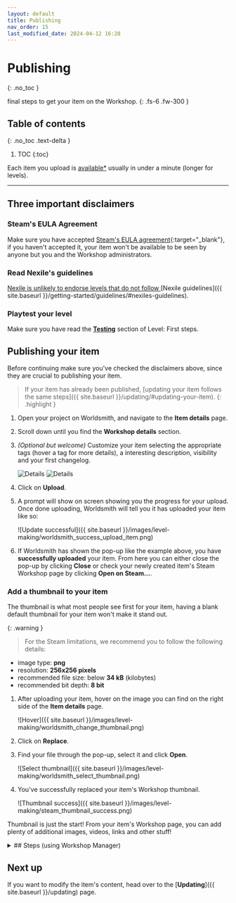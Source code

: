 ```yaml
---
layout: default
title: Publishing
nav_order: 15
last_modified_date: 2024-04-12 16:28
---
```


# Publishing
{: .no_toc }

final steps to get your item on the Workshop.<!-- more -->
{: .fs-6 .fw-300 }

<style>
   .toc-spaced > li {
      margin: 2rem 0;
   }
</style>

## Table of contents
{: .no_toc .text-delta }

1. TOC
{:toc}

Each item you upload is [available*](#steams-eula-agreement) usually in under a minute (longer for levels).

---

## Three important disclaimers

### Steam's EULA Agreement

Make sure you have accepted [Steam's EULA agreement](https://steamcommunity.com/workshop/workshoplegalagreement/){:target="_blank"}, if you haven't accepted it, your item won't be available to be seen by anyone but you and the Workshop administrators.

### Read Nexile's guidelines

<u>Nexile is unlikely to endorse levels that do not follow </u>[Nexile guidelines]({{ site.baseurl }}/getting-started/guidelines/#nexiles-guidelines).

### Playtest your level

Make sure you have read the [**Testing**]({{site.baseurl}}/getting-started/map-first-steps/#testing) section of Level: First steps.

## Publishing your item

Before continuing make sure you've checked the disclaimers above, since they are crucial to publishing your item.

> If your item has already been published, [updating your item follows the same steps]({{ site.baseurl }}/updating/#updating-your-item).
{: .highlight }

1. Open your project on Worldsmith, and navigate to the **Item details** page.

2. Scroll down until you find the **Workshop details** section.

3. *(Optional but welcome)* Customize your item selecting the appropriate tags (hover a tag for more details), a interesting description, visibility and your first changelog.

   ![Details]({{site.baseurl}}/images/level-making/worldsmith_upload_details_1.png)
   ![Details]({{site.baseurl}}/images/level-making/worldsmith_upload_details_2.png)

4. Click on **Upload**.
5. A prompt will show on screen showing you the progress for your upload. Once done uploading, Worldsmith will tell you it has uploaded your item like so:

   ![Update successful]({{ site.baseurl }}/images/level-making/worldsmith_success_upload_item.png)

6. If Worldsmith has shown the pop-up like the example above, you have **successfully uploaded** your item. From here you can either close the pop-up by clicking **Close** or check your newly created item's Steam Workshop page by clicking **Open on Steam...**.

### Add a thumbnail to your item

The thumbnail is what most people see first for your item, having a blank default thumbnail for your item won't make it stand out.

{: .warning }
> For the Steam limitations, we recommend you to follow the following details:
- image type: **png**
- resolution: **256x256 pixels**
- recommended file size: below **34 kB** (kilobytes)
- recommended bit depth: **8 bit**

1. After uploading your item, hover on the image you can find on the right side of the **Item details** page.

   ![Hover]({{ site.baseurl }}/images/level-making/worldsmith_change_thumbnail.png)

2. Click on **Replace**.

3. Find your file through the pop-up, select it and click **Open**.

   ![Select thumbnail]({{ site.baseurl }}/images/level-making/worldsmith_select_thumbnail.png)

4. You've successfully replaced your item's Workshop thumbnail.

   ![Thumbnail success]({{ site.baseurl }}/images/level-making/steam_thumbnail_success.png)

Thumbnail is just the start! From your item's Workshop page, you can add plenty of additional images, videos, links and other stuff!

<details class="expander">
   <summary markdown="1">
## Steps (using Workshop Manager)
   </summary>

   <div markdown="1">

{: .toc-spaced }
1. Open `Jump King Workshop Manager` from Steam or [**click here**](steam://rungameid/2245910).<br>
   
   ![Step 1]({{ site.baseurl }}/images/publishing/Step1.png)
   
   <blockquote class="highlight">
    <details>
        <summary>If you can't find it, make sure you have tools enabled from the dropdown in your Steam library. Expand for image reference.</summary>
        <img src="{{ site.baseurl }}/images/publishing/SteamToggleTools.png" alt="Step 1a">
    </details>
   </blockquote>
   
   ~~By default, the tool should prompt you to agree to the EULA agreement each start (if you didnt tick the eula already).~~{: .text-grey-dk-000 } (currently unavailable)

2. On the Upload tab, click on **Select folder...**.
   ![Step 2]({{ site.baseurl }}/images/publishing/Step2.png)

3. Once selected the right folder, click **OK**.
   ![Step 3]({{ site.baseurl }}/images/publishing/Step3.png) 
   > If you get any errors, follow the prompt instructions on your screen. 
   {: .warning }
   > If it returns that the folder has been loaded, you'll be able to see what type of item you are about to upload by the label below the description.
   > ![Step 3a]({{ site.baseurl }}/images/publishing/Step3a.png)

4. Add a title and a description for your item, this will be used for your item, this can be later modified through Steam.<br>
   ![Step 4]({{ site.baseurl }}/images/publishing/Step4.png)

5. *Optional*{: .text-grey-dk-000 } 
   —
   **Add a thumbnail to be more recognizable!**
  
   To add an image, click on the thumbnail blank image on the right, it will open up the file explorer where you will need to select your image.

   {: .warning }
   > For the Steam limitations, we recommend you to follow the following details:
   - resolution: **256x256 pixels**
   - file size: below **34 kB** (kilobytes)
   - bit depth: **8 bit** *(not required but lowers the file size dramatically)*
   - image type: **png** *(not requred but lowers the file size dramatically)*

   If your image follows the limitations above, it will change the thumbnail preview to the image you previously selected.
   ![Step 5]({{ site.baseurl }}/images/publishing/Step5.png)

6. Click Upload and let the tool upload the item for you.
   ![Step 6]({{ site.baseurl }}/images/publishing/Step6.png)


### Next up
{: .no_toc }

Once the upload is completed, it will ask you if you to see it on the Steam Workshop's page, from there you can further modify its page by adding more images, improve your description or decide to remove your item.

<figure class="mb-5">
   <img src="{{ site.baseurl }}/images/publishing/Step7.png" alt="Completion on tool">
   <figcaption class="text-grey-dk-000 text-epsilon">Item upload completion on Workshop Manager.</figcaption>
</figure>

<figure>
   <img src="{{ site.baseurl }}/images/publishing/Step8.png" alt="Steam page preview">
   <figcaption class="text-grey-dk-000 text-epsilon">Steam Workshop page of the uploaded item. Tags are automatically given by the uploading tool chosen by the user.</figcaption>
</figure>

</div>
</details>

## Next up

If you want to modify the item's content, head over to the [**Updating**]({{ site.baseurl }}/updating) page.
